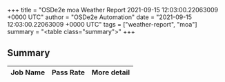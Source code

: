 +++
title = "OSDe2e moa Weather Report 2021-09-15 12:03:00.22063009 +0000 UTC"
author = "OSDe2e Automation"
date = "2021-09-15 12:03:00.22063009 +0000 UTC"
tags = ["weather-report", "moa"]
summary = "<table class=\"summary\"></table>"
+++
## Summary

| Job Name | Pass Rate | More detail |
|----------|-----------|-------------|




